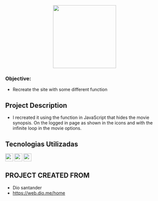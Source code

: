 <div align="center">
<img src="https://user-images.githubusercontent.com/106880265/181688202-5ecb3d18-d9f7-41ec-be05-7201996c44d5.png" width="200px" />
</div>

### Objective: 

* Recreate the site with some different function

## Project Description
* I recreated it using the function in JavaScript that hides the movie synopsis. 
On the logged in page as shown in the icons and with the infinite loop in the movie options.

## Tecnologias Utilizadas
<div style="display: inline_block">
<img align:"center"; height="25" src="https://img.shields.io/badge/CSS3-1572B6?style=for-the-badge&logo=css3&logoColor=white"/>
<img align:"center"; height="25" src="https://img.shields.io/badge/JavaScript-323330?style=for-the-badge&logo=javascript&logoColor=F7DF1E"/>
<img align:"center"; height="25" src="https://img.shields.io/badge/HTML5-E34F26?style=for-the-badge&logo=html5&logoColor=white"/>
</div>

## PROJECT CREATED FROM
* Dio santander
* https://web.dio.me/home

